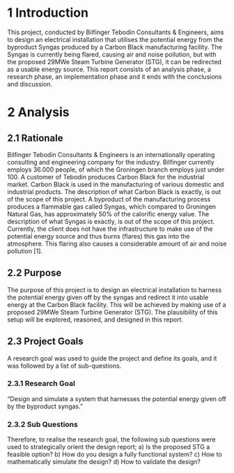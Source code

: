 # 1 Introduction

This project, conducted by Bilfinger Tebodin Consultants & Engineers, aims to design an electrical
installation that utilises the potential energy from the byproduct Syngas produced by a Carbon Black
manufacturing facility. The Syngas is currently being flared, causing air and noise pollution, but with
the proposed 29MWe Steam Turbine Generator (STG), it can be redirected as a usable energy source.
This report consists of an analysis phase, a research phase, an implementation phase and it ends
with the conclusions and discussion.

# 2 Analysis

## 2.1 Rationale
Bilfinger Tebodin Consultants & Engineers is an internationally operating consulting and engineering
company for the industry. Bilfinger currently employs 36.000 people, of which the Groningen branch
employs just under 100.
A customer of Tebodin produces Carbon Black for the industrial market. Carbon Black is used in the
manufacturing of various domestic and industrial products. The description of what Carbon Black is
exactly, is out of the scope of this project.
A byproduct of the manufacturing process produces a flammable gas called Syngas, which compared
to Groningen Natural Gas, has approximately 50% of the calorific energy value. The description of
what Syngas is exactly, is out of the scope of this project.
Currently, the client does not have the infrastructure to make use of the potential energy source and
thus burns (flares) this gas into the atmosphere. This flaring also causes a considerable amount of air
and noise pollution [1].

## 2.2 Purpose
The purpose of this project is to design an electrical installation to harness the potential energy given
off by the syngas and redirect it into usable energy at the Carbon Black facility. This will be achieved
by making use of a proposed 29MWe Steam Turbine Generator (STG). The plausibility of this setup
will be explored, reasoned, and designed in this report.

## 2.3 Project Goals
A research goal was used to guide the project and define its goals, and it was followed by a list of
sub-questions.

### 2.3.1 Research Goal
“Design and simulate a system that harnesses the potential energy given off by the byproduct
syngas.”

### 2.3.2 Sub Questions
Therefore, to realise the research goal, the following sub questions were used to strategically orient
the design report;
a) Is the proposed STG a feasible option?
b) How do you design a fully functional system?
c) How to mathematically simulate the design?
d) How to validate the design?
